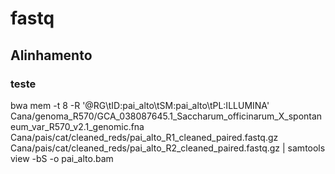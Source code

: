 # fastq

## Alinhamento 
### teste
bwa mem -t 8 -R '@RG\tID:pai_alto\tSM:pai_alto\tPL:ILLUMINA' Cana/genoma_R570/GCA_038087645.1_Saccharum_officinarum_X_spontaneum_var_R570_v2.1_genomic.fna Cana/pais/cat/cleaned_reds/pai_alto_R1_cleaned_paired.fastq.gz Cana/pais/cat/cleaned_reds/pai_alto_R2_cleaned_paired.fastq.gz | samtools view -bS -o pai_alto.bam
